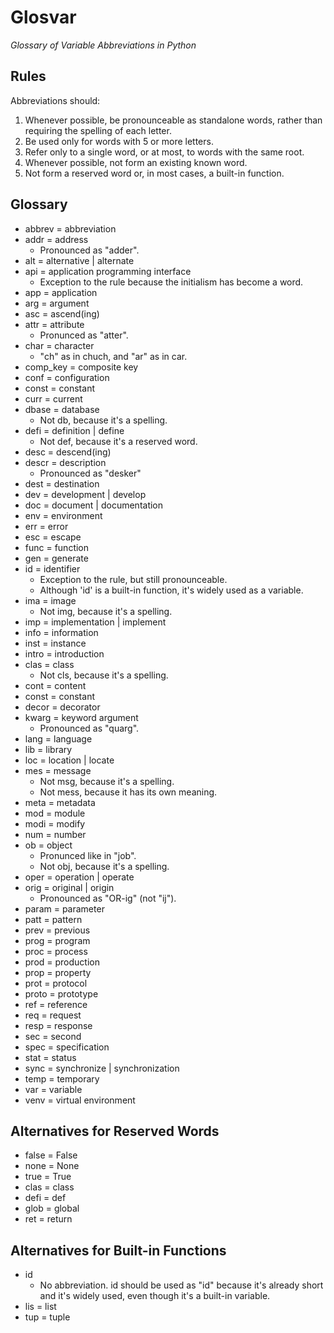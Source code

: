 Glosvar
=======
 *Glossary of Variable Abbreviations in Python*

## Rules
Abbreviations should:
1. Whenever possible, be pronounceable as standalone words, rather than requiring the spelling of each letter.
2. Be used only for words with 5 or more letters.
3. Refer only to a single word, or at most, to words with the same root.
4. Whenever possible, not form an existing known word.
5. Not form a reserved word or, in most cases, a built-in function.

## Glossary
- abbrev = abbreviation
- addr = address
    - Pronounced as "adder".
- alt = alternative | alternate
- api = application programming interface
    - Exception to the rule because the initialism has become a word.
- app = application
- arg = argument
- asc = ascend(ing)
- attr = attribute
    - Pronunced as "atter".
- char = character
    - "ch" as in chuch, and "ar" as in car.
- comp_key = composite key
- conf = configuration
- const = constant
- curr = current
- dbase = database
    - Not db, because it's a spelling.
- defi = definition | define
    - Not def, because it's a reserved word.
- desc = descend(ing)
- descr = description
    - Pronounced as "desker"
- dest = destination
- dev = development | develop
- doc = document | documentation
- env = environment
- err = error
- esc = escape
- func = function
- gen = generate
- id = identifier
    - Exception to the rule, but still pronounceable.
    - Although 'id' is a built-in function, it's widely used as a variable.
- ima = image
    - Not img, because it's a spelling.
- imp = implementation | implement
- info = information
- inst = instance
- intro = introduction
- clas = class
    - Not cls, because it's a spelling.
- cont = content
- const = constant
- decor = decorator
- kwarg = keyword argument
    - Pronounced as "quarg".
- lang = language
- lib = library
- loc = location | locate
- mes = message
    - Not msg, because it's a spelling.
    - Not mess, because it has its own meaning.
- meta = metadata
- mod = module
- modi = modify
- num = number
- ob = object
    - Pronunced like in "job".
    - Not obj, because it's a spelling.
- oper = operation | operate
- orig = original | origin
    - Pronounced as "OR-ig" (not "ij").
- param = parameter
- patt = pattern
- prev = previous
- prog = program
- proc = process
- prod = production
- prop = property
- prot = protocol
- proto = prototype
- ref = reference
- req = request
- resp = response
- sec = second
- spec = specification
- stat = status
- sync = synchronize | synchronization
- temp = temporary
- var = variable
- venv = virtual environment


## Alternatives for Reserved Words
- false = False
- none = None
- true = True
- clas = class
- defi = def
- glob = global
- ret = return

## Alternatives for Built-in Functions
- id
    - No abbreviation. id should be used as "id" because it's already short and it's widely used, even though it's a built-in variable.
- lis = list
- tup = tuple